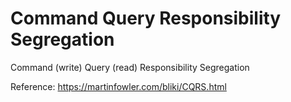 # Command Query Responsibility Segregation

Command (write)
Query (read)
Responsibility
Segregation

Reference: https://martinfowler.com/bliki/CQRS.html
